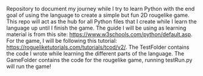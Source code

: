 Repository to document my journey while I try to learn Python with the end goal of using the language to create a simple but fun 2D rougelike game. This repo will act as the hub for all Python files that I create while I learn the language up until I finish the game. The guide I will be using as learning material is from this site: https://www.w3schools.com/python/default.asp. For the game, I will be following this tutorial: https://rogueliketutorials.com/tutorials/tcod/v2/. The TestFolder contains the code I wrote while learning the different parts of the language. The GameFolder contains the code for the rougelike game, running testRun.py will run the game!
